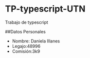 # TP-typescript-UTN
Trabajo de typescript

##Datos Personales
- Nombre: Daniela Illanes
- Legajo:48996
- Comisión:3k9
